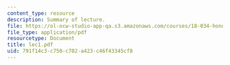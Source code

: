 ```yaml
---
content_type: resource
description: Summary of lecture.
file: https://ol-ocw-studio-app-qa.s3.amazonaws.com/courses/18-034-honors-differential-equations-spring-2004/791f14c3c750c702a423c46f43345cf8_lec1.pdf
file_type: application/pdf
resourcetype: Document
title: lec1.pdf
uid: 791f14c3-c750-c702-a423-c46f43345cf8
---
```

